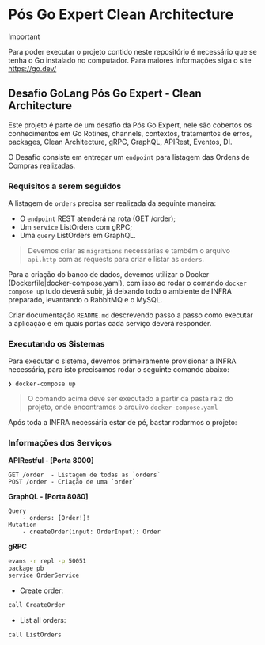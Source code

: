 # Pós Go Expert Clean Architecture

> [!IMPORTANT]  
> Para poder executar o projeto contido neste repositório é necessário que se tenha o Go instalado no computador. Para maiores informações siga o site <https://go.dev/>

## Desafio GoLang Pós Go Expert - Clean Architecture

Este projeto é parte de um desafio da Pós Go Expert, nele são cobertos os conhecimentos em Go Rotines, channels, contextos, tratamentos de erros, packages, Clean Architecture, gRPC, GraphQL, APIRest, Eventos, DI.

O Desafio consiste em entregar um `endpoint` para listagem das Ordens de Compras realizadas.

### Requisitos a serem seguidos

A listagem de `orders` precisa ser realizada da seguinte maneira:

* O `endpoint` REST atenderá na rota (GET /order);
* Um `service` ListOrders com gRPC;
* Uma `query` ListOrders em GraphQL.

> Devemos criar as `migrations` necessárias e também o arquivo `api.http` com as requests para criar e listar as `orders`.

Para a criação do banco de dados, devemos utilizar o Docker (Dockerfile|docker-compose.yaml), com isso ao rodar o comando `docker compose up` tudo deverá subir, já deixando todo o ambiente de INFRA preparado, levantando o RabbitMQ e o MySQL.

Criar documentação `README.md` descrevendo passo a passo como executar a aplicação e em quais portas cada serviço deverá responder.

### Executando os Sistemas

Para executar o sistema, devemos primeiramente provisionar a INFRA necessária, para isto precisamos rodar o seguinte comando abaixo:

```shell
❯ docker-compose up
```

> O comando acima deve ser executado a partir da pasta raiz do projeto, onde encontramos o arquivo `docker-compose.yaml`

Após toda a INFRA necessária estar de pé, bastar rodarmos o projeto:

### Informações dos Serviços

**APIRestful - [Porta 8000]**

```plaintext
GET /order  - Listagem de todas as `orders`
POST /order - Criação de uma `order`
```

**GraphQL - [Porta 8080]**

```plaintext
Query
    - orders: [Order!]!
Mutation
    - createOrder(input: OrderInput): Order
```

**gRPC**

```bash
evans -r repl -p 50051
package pb
service OrderService
```

- Create order:

```bash
call CreateOrder
```

- List all orders:

```bash
call ListOrders
```